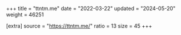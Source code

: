 +++
title = "ttntm.me"
date = "2022-03-22"
updated = "2024-05-20"
weight = 46251

[extra]
source = "https://ttntm.me/"
ratio = 13
size = 45
+++
